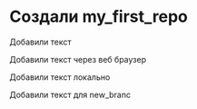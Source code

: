 ﻿# Создали my_first_repo

Добавили текст

Добавили текст через веб браузер

Добавили текст локально

Добавили текст для new_branc
